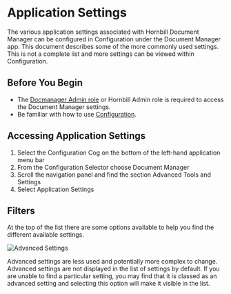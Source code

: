# Application Settings
The various application settings associated with Hornbill Document Manager can be configured in Configuration under the Document Manager app. This document describes some of the more commonly used settings. This is not a complete list and more settings can be viewed within Configuration.

## Before You Begin
* The [Docmanager Admin role](/documentmanager-config/setup/roles#system-roles) or Hornbill Admin role is required to access the Document Manager settings.
* Be familiar with how to use [Configuration](/esp-config/getting-started/using-configuration).

## Accessing Application Settings
1. Select the Configuration Cog on the bottom of the left-hand application menu bar
1. From the Configuration Selector choose Document Manager
1. Scroll the navigation panel and find the section Advanced Tools and Settings
1. Select Application Settings

## Filters
At the top of the list there are some options available to help you find the different available settings.

![Advanced Settings](_books/documentmanager-config/images/include-advanced-settings.png)

Advanced settings are less used and potentially more complex to change.  Advanced settings are not displayed in the list of settings by default. If you are unable to find a particular setting, you may find that it is classed as an advanced setting and selecting this option will make it visible in the list.

